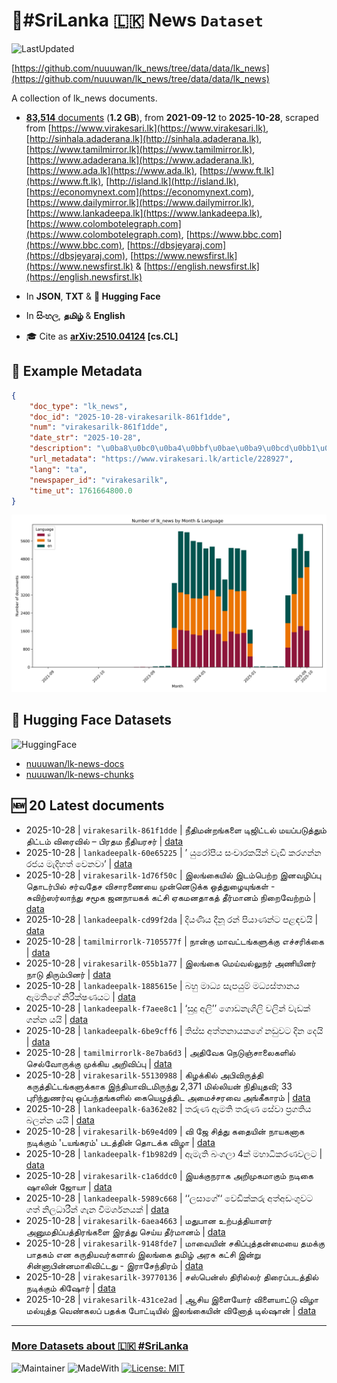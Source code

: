 # 📄#SriLanka 🇱🇰 News `Dataset`

![LastUpdated](https://img.shields.io/badge/last_updated-2025--10--28_22:47:21-green)

[https://github.com/nuuuwan/lk_news/tree/data/data/lk_news](https://github.com/nuuuwan/lk_news/tree/data/data/lk_news)

A collection of lk_news documents.

- [**83,514** documents](https://github.com/nuuuwan/lk_news/tree/data/data/lk_news) (**1.2 GB**), from **2021-09-12** to **2025-10-28**, scraped from [https://www.virakesari.lk](https://www.virakesari.lk), [http://sinhala.adaderana.lk](http://sinhala.adaderana.lk), [https://www.tamilmirror.lk](https://www.tamilmirror.lk), [https://www.adaderana.lk](https://www.adaderana.lk), [https://www.ada.lk](https://www.ada.lk), [https://www.ft.lk](https://www.ft.lk), [http://island.lk](http://island.lk), [https://economynext.com](https://economynext.com), [https://www.dailymirror.lk](https://www.dailymirror.lk), [https://www.lankadeepa.lk](https://www.lankadeepa.lk), [https://www.colombotelegraph.com](https://www.colombotelegraph.com), [https://www.bbc.com](https://www.bbc.com), [https://dbsjeyaraj.com](https://dbsjeyaraj.com), [https://www.newsfirst.lk](https://www.newsfirst.lk) & [https://english.newsfirst.lk](https://english.newsfirst.lk)

- In **JSON**, **TXT** & **🤗 Hugging Face**

- In **සිංහල**, **தமிழ்** & **English**

- 🎓 Cite as **[arXiv:2510.04124](https://arxiv.org/abs/2510.04124) [cs.CL]**

## 📝 Example Metadata

```json
{
    "doc_type": "lk_news",
    "doc_id": "2025-10-28-virakesarilk-861f1dde",
    "num": "virakesarilk-861f1dde",
    "date_str": "2025-10-28",
    "description": "\u0ba8\u0bc0\u0ba4\u0bbf\u0bae\u0ba9\u0bcd\u0bb1\u0b99\u0bcd\u0b95\u0bb3\u0bc8 \u0b9f\u0bbf\u0b9c\u0bbf\u0b9f\u0bcd\u0b9f\u0bb2\u0bcd \u0bae\u0baf\u0baa\u0bcd\u0baa\u0b9f\u0bc1\u0ba4\u0bcd\u0ba4\u0bc1\u0bae\u0bcd \u0ba4\u0bbf\u0b9f\u0bcd\u0b9f\u0bae\u0bcd \u0bb5\u0bbf\u0bb0\u0bc8\u0bb5\u0bbf\u0bb2\u0bcd \u2013 \u0baa\u0bbf\u0bb0\u0ba4\u0bae \u0ba8\u0bc0\u0ba4\u0bbf\u0baf\u0bb0\u0b9a\u0bb0\u0bcd",
    "url_metadata": "https://www.virakesari.lk/article/228927",
    "lang": "ta",
    "newspaper_id": "virakesarilk",
    "time_ut": 1761664800.0
}
```

![Chart](https://raw.githubusercontent.com/nuuuwan/lk_news/refs/heads/data/data/lk_news/docs_by_month_and_lang.png)

## 🤗 Hugging Face Datasets

![HuggingFace](https://img.shields.io/badge/-HuggingFace-FDEE21?style=for-the-badge&logo=HuggingFace)

- [nuuuwan/lk-news-docs](https://huggingface.co/datasets/nuuuwan/lk-news-docs)
- [nuuuwan/lk-news-chunks](https://huggingface.co/datasets/nuuuwan/lk-news-chunks)

## 🆕 20 Latest documents

- 2025-10-28 | `virakesarilk-861f1dde` | நீதிமன்றங்களை டிஜிட்டல் மயப்படுத்தும் திட்டம் விரைவில் – பிரதம நீதியரசர் | [data](https://github.com/nuuuwan/lk_news/tree/data/data/lk_news/2020s/2025/2025-10-28-virakesarilk-861f1dde)
- 2025-10-28 | `lankadeepalk-60e65225` | ’ යුරෝපීය සංචාරකයින් වැඩි කරගන්න රජය මැදිහත් වෙනවා’ | [data](https://github.com/nuuuwan/lk_news/tree/data/data/lk_news/2020s/2025/2025-10-28-lankadeepalk-60e65225)
- 2025-10-28 | `virakesarilk-1d76f50c` | இலங்கையில் இடம்பெற்ற இனவழிப்பு தொடர்பில் சர்வதேச விசாரணையை முன்னெடுக்க ஒத்துழையுங்கள் - சுவிற்ஸர்லாந்து சமூக ஜனநாயகக் கட்சி ஏகமனதாகத் தீர்மானம் நிறைவேற்றம் | [data](https://github.com/nuuuwan/lk_news/tree/data/data/lk_news/2020s/2025/2025-10-28-virakesarilk-1d76f50c)
- 2025-10-28 | `lankadeepalk-cd99f2da` | දියණිය දීනූ රන් පියාණන්ට පළඳවයි | [data](https://github.com/nuuuwan/lk_news/tree/data/data/lk_news/2020s/2025/2025-10-28-lankadeepalk-cd99f2da)
- 2025-10-28 | `tamilmirrorlk-7105577f` | நான்கு மாவட்டங்களுக்கு எச்சரிக்கை | [data](https://github.com/nuuuwan/lk_news/tree/data/data/lk_news/2020s/2025/2025-10-28-tamilmirrorlk-7105577f)
- 2025-10-28 | `virakesarilk-055b1a77` | இலங்கை மெய்வல்லுநர் அணியினர் நாடு திரும்பினர் | [data](https://github.com/nuuuwan/lk_news/tree/data/data/lk_news/2020s/2025/2025-10-28-virakesarilk-055b1a77)
- 2025-10-28 | `lankadeepalk-1885615e` | බහු මාධ්‍ය සැපයුම් මධ්‍යස්තානය ඇමතිගේ නිරීක්ෂණයට | [data](https://github.com/nuuuwan/lk_news/tree/data/data/lk_news/2020s/2025/2025-10-28-lankadeepalk-1885615e)
- 2025-10-28 | `lankadeepalk-f7aee8c1` | ‘සුදු අලි’’ ගොඩනැගිලි වලින් වැඩක් ගන්න යයි | [data](https://github.com/nuuuwan/lk_news/tree/data/data/lk_news/2020s/2025/2025-10-28-lankadeepalk-f7aee8c1)
- 2025-10-28 | `lankadeepalk-6be9cff6` | තිස්ස අත්තනායකගේ නඩුවට දින දෙයි | [data](https://github.com/nuuuwan/lk_news/tree/data/data/lk_news/2020s/2025/2025-10-28-lankadeepalk-6be9cff6)
- 2025-10-28 | `tamilmirrorlk-8e7ba6d3` | அதிவேக நெடுஞ்சாலைகளில் செல்வோருக்கு முக்கிய அறிவிப்பு | [data](https://github.com/nuuuwan/lk_news/tree/data/data/lk_news/2020s/2025/2025-10-28-tamilmirrorlk-8e7ba6d3)
- 2025-10-28 | `virakesarilk-55130988` | கிழக்கில் அபிவிருத்தி கருத்திட்டங்களுக்காக இந்தியாவிடமிருந்து 2,371 மில்லியன் நிதியுதவி; 33 புரிந்துணர்வு ஒப்பந்தங்களில் கையெழுத்திட அமைச்சரவை அங்கீகாரம் | [data](https://github.com/nuuuwan/lk_news/tree/data/data/lk_news/2020s/2025/2025-10-28-virakesarilk-55130988)
- 2025-10-28 | `lankadeepalk-6a362e82` | තරුණ ඇමති තරුණ සේවා ප්‍රගතිය බලන්න යයි | [data](https://github.com/nuuuwan/lk_news/tree/data/data/lk_news/2020s/2025/2025-10-28-lankadeepalk-6a362e82)
- 2025-10-28 | `virakesarilk-b69e4d09` | வி ஜே சித்து கதையின் நாயகனாக நடிக்கும் 'டயங்கரம்' படத்தின் தொடக்க விழா | [data](https://github.com/nuuuwan/lk_news/tree/data/data/lk_news/2020s/2025/2025-10-28-virakesarilk-b69e4d09)
- 2025-10-28 | `lankadeepalk-f1b982d9` | ඇමැති බංගලා 4ක් මහාධිකරණවලට | [data](https://github.com/nuuuwan/lk_news/tree/data/data/lk_news/2020s/2025/2025-10-28-lankadeepalk-f1b982d9)
- 2025-10-28 | `virakesarilk-c1a6ddc0` | இயக்குநராக அறிமுகமாகும் நடிகை ஷாலின் ஜோயா | [data](https://github.com/nuuuwan/lk_news/tree/data/data/lk_news/2020s/2025/2025-10-28-virakesarilk-c1a6ddc0)
- 2025-10-28 | `lankadeepalk-5989c668` | ‘‘ලසාගේ‘‘ වෙඩික්කරු අත්අඩංගුවට ගත් නිලධාරීන් ගැන විමර්ශනයක් | [data](https://github.com/nuuuwan/lk_news/tree/data/data/lk_news/2020s/2025/2025-10-28-lankadeepalk-5989c668)
- 2025-10-28 | `virakesarilk-6aea4663` | மதுபான உற்பத்தியாளர் அனுமதிப்பத்திரங்களை இரத்து செய்ய தீர்மானம் | [data](https://github.com/nuuuwan/lk_news/tree/data/data/lk_news/2020s/2025/2025-10-28-virakesarilk-6aea4663)
- 2025-10-28 | `virakesarilk-9148fde7` | மாவையின் சகிப்புத்தன்மையை தமக்கு பாதகம் என கருதியவர்களால் இலங்கை தமிழ் அரசு கட்சி இன்று சின்னாபின்னமாகிவிட்டது - இராசேந்திரம் | [data](https://github.com/nuuuwan/lk_news/tree/data/data/lk_news/2020s/2025/2025-10-28-virakesarilk-9148fde7)
- 2025-10-28 | `virakesarilk-39770136` | சஸ்பென்ஸ் திரில்லர் திரைப்படத்தில் நடிக்கும் கிஷோர் | [data](https://github.com/nuuuwan/lk_news/tree/data/data/lk_news/2020s/2025/2025-10-28-virakesarilk-39770136)
- 2025-10-28 | `virakesarilk-431ce2ad` | ஆசிய இளையோர் விளையாட்டு விழா மல்யுத்த வெண்கலப் பதக்க போட்டியில் இலங்கையின் வினோத் டில்ஷான் | [data](https://github.com/nuuuwan/lk_news/tree/data/data/lk_news/2020s/2025/2025-10-28-virakesarilk-431ce2ad)

---

### [More Datasets about 🇱🇰 #SriLanka](https://github.com/nuuuwan/lk_datasets)

![Maintainer](https://img.shields.io/badge/maintainer-nuuuwan-red)
![MadeWith](https://img.shields.io/badge/made_with-python-blue)
[![License: MIT](https://img.shields.io/badge/License-MIT-yellow.svg)](https://opensource.org/licenses/MIT)
